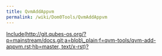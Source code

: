 ```yaml
---
title: QvmAddAppvm
permalink: /wiki/Dom0Tools/QvmAddAppvm
---
```


[Include(http://git.qubes-os.org/?p=mainstream/docs.git;a=blob\_plain;f=qvm-tools/qvm-add-appvm.rst;hb=master, text/x-rst)?](/wiki/Dom0Tools/Include(http%3A/git.qubes-os.org?p=mainstream/docs.git;a=blob_plain;f=qvm-tools/qvm-add-appvm.rst;hb=master,%20text/x-rst))
